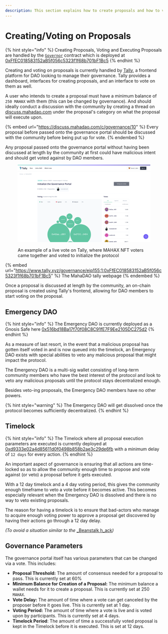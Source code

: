 ```yaml
---
description: This section explains how to create proposals and how to vote on them.
---
```


# Creating/Voting on Proposals

{% hint style="info" %}
Creating Proposals, Voting and Executing Proposals are handled by the [`Governor`](https://github.com/MahaDAO/governance-contracts/blob/master/contracts/MAHAXGovernor.sol) contract which is deployed at [0xFfEC018583152aB5f056c5323f1f68b701bF1Bc5](https://etherscan.io/address/0xffec018583152ab5f056c5323f1f68b701bf1bc5)
{% endhint %}

Creating and voting on proposals is currently handled by [Tally](https://www.tally.xyz/governance/eip155:1:0xFfEC018583152aB5f056c5323f1f68b701bF1Bc5), a frontend platform for DAO looking to manage their governance. Tally provides a dashboard, interfaces for creating proposals, and an interface to vote on them as well.

A user who intends to create a proposal must have a minimum balance of `250 MAHAX` with them (this can be changed by governance). And should ideally conduct a discussion with the community by creating a thread on [discuss.mahadao.com](https://discuss.mahadao.com/) under the proposal's category on what the proposal will execute upon.

{% embed url="https://discuss.mahadao.com/c/governance/10" %}
Every proposal before passed onto the governance portal should be discussed with the community before being put up for vote.
{% endembed %}

Any proposal passed onto the governance portal without having been discussed at length by the community at first could have malicious intent and should get voted against by DAO members.&#x20;

<figure><img src="../.gitbook/assets/image (1).png" alt=""><figcaption><p>An example of a live vote on Tally, where MAHAX NFT voters came together and voted to initialize the protocol </p></figcaption></figure>

{% embed url="https://www.tally.xyz/governance/eip155:1:0xFfEC018583152aB5f056c5323f1f68b701bF1Bc5" %}
The MahaDAO tally webpage
{% endembed %}

Once a proposal is discussed at length by the community, an on-chain proposal is created using Tally's frontend, allowing for DAO members to start voting on the proposal.

## Emergency DAO

{% hint style="info" %}
The Emergency DAO is currently deployed as a Gnosis Safe here [0x516bd18Ba17f70f08C8C91fE7F9Ee2105DC275d2](https://gnosis-safe.io/app/eth:0x516bd18Ba17f70f08C8C91fE7F9Ee2105DC275d2/home)
{% endhint %}

As a measure of last resort, in the event that a malicious proposal has gotten itself voted in and is now queued into the timelock, an Emergency DAO exists with special abilities to veto any malicious proposal that might impact the protocol.

The Emergency DAO is a multi-sig wallet consisting of long-term community members who have the best interest of the protocol and look to veto any malicious proposals until the protocol stays decentralized enough.

Besides veto-ing proposals, the Emergency DAO members have no other powers.

{% hint style="warning" %}
The Emergency DAO will get dissolved once the protocol becomes sufficiently decentralized.
{% endhint %}

## Timelock

{% hint style="info" %}
The Timelock where all proposal execution parameters are executed is currently deployed at [0xd9333e02a4d85611d0f0498b858b2ae3c29de6fb](https://etherscan.io/address/0xd9333e02a4d85611d0f0498b858b2ae3c29de6fb#code) with a minimum delay of `12 days` for every action.&#x20;
{% endhint %}

An important aspect of governance is ensuring that all actions are time-locked so as to allow the community enough time to propose and vote against (or veto) a proposal before it gets executed.

With a 12 day timelock and a 4 day voting period, this gives the community enough timeframe to veto a vote before it becomes active. This becomes especially relevant when the Emergency DAO is dissolved and there is no way to veto existing proposals.

The reason for having a timelock is to ensure that bad-actors who manage to acquire enough voting power to approve a proposal get discovered by having their actions go through a 12 day delay.&#x20;

_(To avoid a situation similar to the_ [_Beanstalk h_ack](https://cointelegraph.com/news/beanstalk-farms-loses-182m-in-defi-governance-exploit)_)_

## Governance Parameters

The governance portal itself has various parameters that can be changed via a vote. This includes:

* **Proposal Threshold:** The amount of consensus needed for a proposal to pass. This is currently set at 60%
* **Minimum Balance for Creation of a Proposal:** The minimum balance a wallet needs for it to create a proposal. This is currently set at 250 `MAHAX`.
* **Vote Delay:** The amount of time where a vote can get canceled by the proposer before it goes live. This is currently set at 1 day.
* **Voting Period:** The amount of time where a vote is live and is voted upon by participants. This is currently set at 4 days.
* **Timelock Period**: The amount of time a successfully voted proposal is kept in the Timelock before it is executed. This is set at 12 days.
